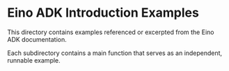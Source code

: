 # Eino ADK Introduction Examples

This directory contains examples referenced or excerpted from the Eino ADK documentation.

Each subdirectory contains a main function that serves as an independent, runnable example.
